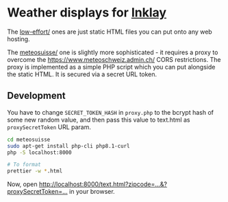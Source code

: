 # Weather displays for [Inklay](https://www.inklay.app/)

The [low-effort/](low-effort) ones are just static HTML files you can put onto any web hosting.

The [meteosuisse/](meteosuisse/) one is slightly more sophisticated - it requires a proxy to overcome the https://www.meteoschweiz.admin.ch/ CORS restrictions.
The proxy is implemented as a simple PHP script which you can put alongside the static HTML.
It is secured via a secret URL token.

## Development

You have to change `SECRET_TOKEN_HASH` in `proxy.php` to the bcrypt hash of some new random value,
and then pass this value to text.html as `proxySecretToken` URL param.

```bash
cd meteosuisse
sudo apt-get install php-cli php8.1-curl
php -S localhost:8000

# To format
prettier -w *.html
```

Now, open <http://localhost:8000/text.html?zipcode=...&?proxySecretToken=...> in your browser.
